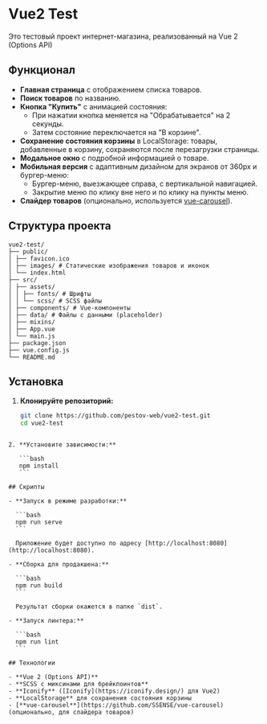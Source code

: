 # Vue2 Test

Это тестовый проект интернет-магазина, реализованный на Vue 2 (Options API)

## Функционал

- **Главная страница** с отображением списка товаров.
- **Поиск товаров** по названию.
- **Кнопка "Купить"** с анимацией состояния:
  - При нажатии кнопка меняется на "Обрабатывается" на 2 секунды.
  - Затем состояние переключается на "В корзине".
- **Сохранение состояния корзины** в LocalStorage: товары, добавленные в корзину, сохраняются после перезагрузки страницы.
- **Модальное окно** с подробной информацией о товаре.
- **Мобильная версия** с адаптивным дизайном для экранов от 360px и бургер-меню:
  - Бургер-меню, выезжающее справа, с вертикальной навигацией.
  - Закрытие меню по клику вне него и по клику на пункты меню.
- **Слайдер товаров** (опционально, используется [vue-carousel](https://github.com/SSENSE/vue-carousel)).

## Структура проекта

```
vue2-test/
├── public/
│ ├── favicon.ico
│ ├── images/ # Статические изображения товаров и иконок
│ └── index.html
├── src/
│ ├── assets/
│ │ ├── fonts/ # Шрифты
│ │ └── scss/ # SCSS файлы
│ ├── components/ # Vue-компоненты
│ ├── data/ # Файлы с данными (placeholder)
│ ├── mixins/
│ ├── App.vue
│ └── main.js
├── package.json
├── vue.config.js
└── README.md
```

## Установка

1. **Клонируйте репозиторий:**

   ```bash
   git clone https://github.com/pestov-web/vue2-test.git
   cd vue2-test
   ```

````

2. **Установите зависимости:**

   ```bash
   npm install
   ```

## Скрипты

- **Запуск в режиме разработки:**

  ```bash
  npm run serve
  ```

  Приложение будет доступно по адресу [http://localhost:8080](http://localhost:8080).

- **Сборка для продакшена:**

  ```bash
  npm run build
  ```

  Результат сборки окажется в папке `dist`.

- **Запуск линтера:**

  ```bash
  npm run lint
  ```

## Технологии

- **Vue 2 (Options API)**
- **SCSS с миксинами для брейкпоинтов**
- **Iconify** ([Iconify](https://iconify.design/) для Vue2)
- **LocalStorage** для сохранения состояния корзины
- [**vue-carousel**](https://github.com/SSENSE/vue-carousel) (опционально, для слайдера товаров)
````
